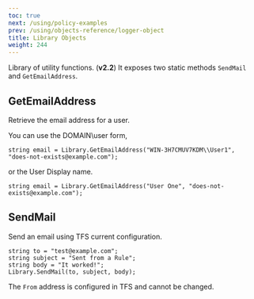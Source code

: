 ```yaml
---
toc: true
next: /using/policy-examples
prev: /using/objects-reference/logger-object
title: Library Objects
weight: 244
---
```


Library of utility functions. (**v2.2**)
It exposes two static methods `SendMail` and `GetEmailAddress`.

## GetEmailAddress
Retrieve the email address for a user.

You can use the DOMAIN\user form,
```
string email = Library.GetEmailAddress("WIN-3H7CMUV7KDM\\User1", "does-not-exists@example.com");
```

or the User Display name.
```
string email = Library.GetEmailAddress("User One", "does-not-exists@example.com");
```

## SendMail
Send an email using TFS current configuration.

```
string to = "test@example.com";
string subject = "Sent from a Rule";
string body = "It worked!";
Library.SendMail(to, subject, body);
```

The `From` address is configured in TFS and cannot be changed.
